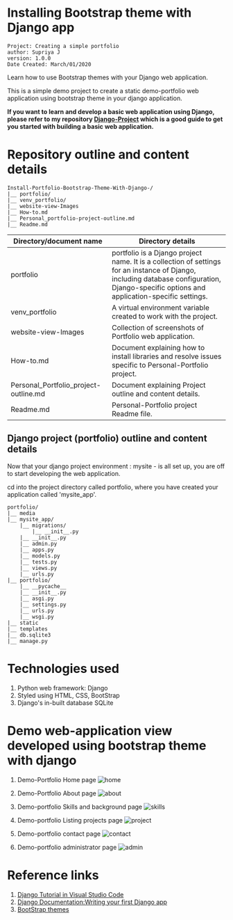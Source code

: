 # Installing Bootstrap theme with Django app

```
Project: Creating a simple portfolio
author: Supriya J
version: 1.0.0
Date Created: March/01/2020
```

Learn how to use Bootstrap themes with your Django web application.

This is a simple demo project to create a static demo-portfolio web application using bootstrap theme in your django application.

<b>If you want to learn and develop a basic web application using Django, please refer to my repository [Django-Project](https://github.com/supriya-s-jadhav/Django-Project) which is a good guide to get you started with building a basic web application.</b>

# Repository outline and content details

```
Install-Portfolio-Bootstrap-Theme-With-Django-/
|__ portfolio/
|__ venv_portfolio/
|__ website-view-Images
|__ How-to.md
|__ Personal_portfolio-project-outline.md
|__ Readme.md
```

| Directory/document name | Directory details |
|-------------|----------------|
| portfolio | portfolio is a Django project name. It is a collection of settings for an instance of Django, including database configuration, Django-specific options and application-specific settings.|
| venv_portfolio | A virtual environment variable created to work with the project. |
| website-view-Images | Collection of screenshots of Portfolio web application. |
| How-to.md | Document explaining how to install libraries and resolve issues specific to Personal-Portfolio project. |
| Personal_Portfolio_project-outline.md | Document explaining Project outline and content details. |
| Readme.md | Personal-Portfolio project Readme file. |


## Django project (portfolio) outline and content details

Now that your django project environment : mysite - is all set up, you are off to start developing the web application.

cd into the project directory called portfolio, where you have created your application called 'mysite_app'.
```
portfolio/
|__ media
|__ mysite_app/
    |__ migrations/
        |__ __init__.py
    |__ __init__.py
    |__ admin.py
    |__ apps.py
    |__ models.py
    |__ tests.py
    |__ views.py
    |__ urls.py
|__ portfolio/
    |__ __pycache__
    |__ __init__.py
    |__ asgi.py
    |__ settings.py
    |__ urls.py
    |__ wsgi.py
|__ static
|__ templates
|__ db.sqlite3
|__ manage.py
```

# Technologies used

1. Python web framework: Django
2. Styled using HTML, CSS, BootStrap
3. Django's in-built database SQLite

# Demo web-application view developed using bootstrap theme with django

1. Demo-Portfolio Home page
![home](https://github.com/supriya-s-jadhav/Personal-Portfolio/blob/master/website-view/portfolio-home.png)

2. Demo-Portfolio About page
![about](https://github.com/supriya-s-jadhav/Personal-Portfolio/blob/master/website-view/portfolio-about.png)

3. Demo-portfolio Skills and background page
![skills](https://github.com/supriya-s-jadhav/Personal-Portfolio/blob/master/website-view/portfolio-skills.png)

4. Demo-portfolio Listing projects page
![project](https://github.com/supriya-s-jadhav/Personal-Portfolio/blob/master/website-view/portfolio:projects.png)

5. Demo-portfolio contact page
![contact](https://github.com/supriya-s-jadhav/Personal-Portfolio/blob/master/website-view/portfolio:contact-updated.png)

6. Demo-portfolio administrator page
![admin](https://github.com/supriya-s-jadhav/Personal-Portfolio/blob/master/website-view/portfolio:admin.png)

# Reference links

1. [Django Tutorial in Visual Studio Code](https://code.visualstudio.com/docs/python/tutorial-django#_create-and-run-a-minimal-django-app)
2. [Django Documentation:Writing your first Django app](https://docs.djangoproject.com/en/2.1/intro/tutorial01/)
3. [BootStrap themes](https://startbootstrap.com/)




